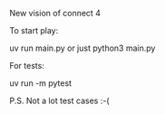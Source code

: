 
New vision of connect 4

To start play:

uv run main.py or just python3 main.py

For tests:

uv run -m pytest

P.S. Not a lot test cases :-(
